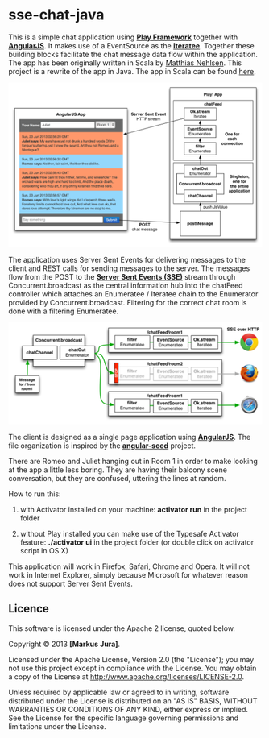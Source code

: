 sse-chat-java
=============

This is a simple chat application using **[Play Framework](http://www.playframework.com)** together with **[AngularJS](http://angularjs.org)**. It makes use of a EventSource as the **[Iteratee](http://www.playframework.com/documentation/2.1.0/Iteratees)**. Together these building blocks facilitate the chat message data flow within the application.
The app has been originally written in Scala by [Matthias Nehlsen](https://github.com/matthiasn). This project is a rewrite of the app in Java. The app in Scala can be found [here](https://github.com/matthiasn/sse-chat).

![Architecture](./tutorial/sse-chat.png)

The application uses Server Sent Events for delivering messages to the client and REST calls for sending messages to the server. The messages flow from the POST to the **[Server Sent Events (SSE)](http://dev.w3.org/html5/eventsource/)** stream through Concurrent.broadcast as the central information hub into the chatFeed controller which attaches an Enumeratee / Iteratee chain to the Enumerator provided by Concurrent.broadcast. Filtering for the correct chat room is done with a filtering Enumeratee. 

![Architecture](./tutorial/sse-chat2.png)

The client is designed as a single page application using **[AngularJS](http://angularjs.org)**. The file organization is inspired by the **[angular-seed](https://github.com/angular/angular-seed)** project.

There are Romeo and Juliet hanging out in Room 1 in order to make looking at the app a little less boring. They are having their balcony scene conversation, but they are confused, uttering the lines at random.

How to run this: 

1) with Activator installed on your machine: **activator run** in the project folder
    
2) without Play installed you can make use of the Typesafe Activator feature: **./activator ui** in the project folder (or double click on activator script in OS X)

This application will work in Firefox, Safari, Chrome and Opera. It will not work in Internet Explorer, simply because Microsoft for whatever reason does not support Server Sent Events.

## Licence

This software is licensed under the Apache 2 license, quoted below.

Copyright &copy; 2013 **[Markus Jura]**.

Licensed under the Apache License, Version 2.0 (the "License"); you may not use this project except in compliance with the License. You may obtain a copy of the License at http://www.apache.org/licenses/LICENSE-2.0.

Unless required by applicable law or agreed to in writing, software distributed under the License is distributed on an "AS IS" BASIS, WITHOUT WARRANTIES OR CONDITIONS OF ANY KIND, either express or implied. See the License for the specific language governing permissions and limitations under the License.
